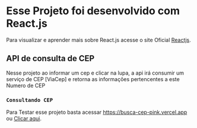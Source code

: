 # Esse Projeto foi desenvolvido com React.js

Para visualizar e aprender mais sobre React.js acesse o site Oficial [Reactjs](https://reactjs.org/).

## API de consulta de CEP

Nesse projeto ao informar um cep e clicar na lupa, a api irá consumir um serviço de CEP [ViaCep] e retorna as informações pertencentes a este Numero de CEP

### `Consultando CEP`

Para Testar esse projeto basta acessar https://busca-cep-pink.vercel.app
ou  [Clicar aqui](https://busca-cep-pink.vercel.app/).

